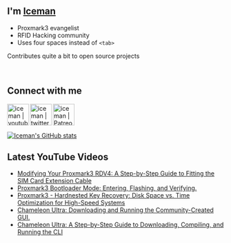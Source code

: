 ## I'm [Iceman][website]

- Proxmark3 evangelist
- RFID Hacking community
- Uses four spaces instead of `<tab>`

Contributes quite a bit to open source projects

<br />

## Connect with me

[<img align="left" alt="iceman | youtube" height="50px" src="https://upload.wikimedia.org/wikipedia/commons/0/09/YouTube_full-color_icon_%282017%29.svg" />][youtube]
[<img align="left" alt="iceman | twitter" height="50px" src="https://upload.wikimedia.org/wikipedia/commons/thumb/6/6b/Twitter_Logo_Blue.png/640px-Twitter_Logo_Blue.png" />][twitter]
[<img align="left" alt="iceman | Patreon" height="50px" src="https://upload.wikimedia.org/wikipedia/commons/5/5a/Patreon_logomark.svg" />][patreon]

<br /><br /><br />

[![Iceman's GitHub stats](https://github-readme-stats.vercel.app/api?username=iceman1001&show_icons=true&theme=calm)](https://github.com/anuraghazra/github-readme-stats)


## Latest YouTube Videos
<!-- YOUTUBE:START -->
- [Modifying Your Proxmark3 RDV4: A Step-by-Step Guide to Fitting the SIM Card Extension Cable](https://www.youtube.com/watch?v=qfI4Q1yk3Bc)
- [Proxmark3 Bootloader Mode: Entering, Flashing, and Verifying.](https://www.youtube.com/watch?v=qGQarwL5KrU)
- [Proxmark3 - Hardnested Key Recovery: Disk Space vs. Time Optimization for High-Speed Systems](https://www.youtube.com/watch?v=k3qg_Vj7fAk)
- [Chameleon Ultra: Downloading and Running the Community-Created GUI.](https://www.youtube.com/watch?v=rHH7iqbX3nY)
- [Chameleon Ultra: A Step-by-Step Guide to Downloading, Compiling, and Running the CLI](https://www.youtube.com/watch?v=VGpAeitNXH0)
<!-- YOUTUBE:END -->

[website]: http://www.icedev.se
[twitter]: https://twitter.com/herrmann1001
[youtube]: https://www.youtube.com/c/ChrisHerrmann1001
[patreon]: https://www.patreon.com/iceman1001
